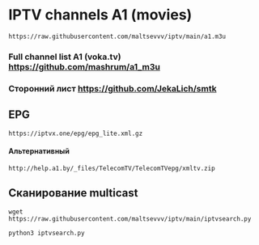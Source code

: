 # IPTV channels A1 (movies)

```
https://raw.githubusercontent.com/maltsevvv/iptv/main/a1.m3u
```

### Full channel list A1 (voka.tv) https://github.com/mashrum/a1_m3u

### Сторонний лист https://github.com/JekaLich/smtk

## EPG 

```
https://iptvx.one/epg/epg_lite.xml.gz
```

#### Альтернативный
```
http://help.a1.by/_files/TelecomTV/TelecomTVepg/xmltv.zip
```

## Сканирование multicast

```
wget https://raw.githubusercontent.com/maltsevvv/iptv/main/iptvsearch.py
```

```
python3 iptvsearch.py
```
